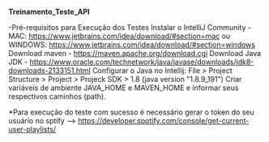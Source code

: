 **Treinamento_Teste_API**

-Pré-requisitos para Execução dos Testes
Instalar o IntelliJ Community - MAC: https://www.jetbrains.com/idea/download/#section=mac ou 
                                WINDOWS: https://www.jetbrains.com/idea/download/#section=windows
Download maven - https://maven.apache.org/download.cgi
Download Java JDK - https://www.oracle.com/technetwork/java/javase/downloads/jdk8-downloads-2133151.html
Configurar o Java no Intellij: File > Project Structure > Project > Projeck SDK > 1.8 (java version "1.8.9_191")
Criar variáveis de ambiente JAVA_HOME e MAVEN_HOME e informar seus respectivos caminhos (path).

*Para execução do teste com sucesso é necessário gerar o token do seu usuário no sptify
    --> https://developer.spotify.com/console/get-current-user-playlists/
